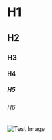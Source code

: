 # H1
## H2
### H3
#### H4
##### H5
###### H6

![Test Image](https://www.imatest.com/wp-content/uploads/2024/04/regmarks.jpg)
